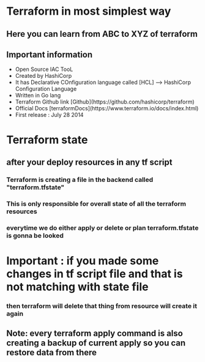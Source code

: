 # Terraform in most simplest way 

## Here you can learn from ABC to XYZ of terraform 

## Important information 

<ul> 
   <li> Open Source IAC TooL </li>
   <li> Created by HashiCorp </li>
   <li> It has Declarative COnfiguration language called [HCL] --> HashiCorp Configuration Language </li>
   <li> Written in Go lang </li> 
   <li> Terraform Github link [Github](https://github.com/hashicorp/terraform) </li>   
   <li>  Official Docs [terraformDocs](https://www.terraform.io/docs/index.html) </li>
   <li> First release : July 28 2014 </li>
  
</ul>

# Terraform state   

## after your deploy  resources in any tf script 

###  Terraform is creating a file in the backend called "terraform.tfstate" 

### This is only responsible for overall state of all the terraform resources 

### everytime we do either apply or delete or plan terraform.tfstate is gonna be looked

# Important :  if you made some changes in  tf script file and that is not matching with state file 

### then terraform will delete that thing from resource will create it again 

## Note: every terraform apply command is also creating a backup of current apply  so you can restore data from there 
